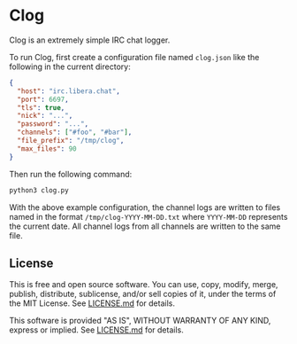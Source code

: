 Clog
====

Clog is an extremely simple IRC chat logger.

To run Clog, first create a configuration file named `clog.json` like
the following in the current directory:

```json
{
  "host": "irc.libera.chat",
  "port": 6697,
  "tls": true,
  "nick": "...",
  "password": "...",
  "channels": ["#foo", "#bar"],
  "file_prefix": "/tmp/clog",
  "max_files": 90
}
```

Then run the following command:

```sh
python3 clog.py
```

With the above example configuration, the channel logs are written to
files named in the format `/tmp/clog-YYYY-MM-DD.txt` where
`YYYY-MM-DD` represents the current date.  All channel logs from all
channels are written to the same file.


License
-------

This is free and open source software.  You can use, copy, modify,
merge, publish, distribute, sublicense, and/or sell copies of it,
under the terms of the MIT License.  See [LICENSE.md][L] for details.

This software is provided "AS IS", WITHOUT WARRANTY OF ANY KIND,
express or implied.  See [LICENSE.md][L] for details.

[L]: LICENSE.md
